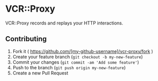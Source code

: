 # VCR::Proxy

VCR::Proxy records and replays your HTTP interactions.

## Contributing

1. Fork it ( https://github.com/[my-github-username]/vcr-proxy/fork )
2. Create your feature branch (`git checkout -b my-new-feature`)
3. Commit your changes (`git commit -am 'Add some feature'`)
4. Push to the branch (`git push origin my-new-feature`)
5. Create a new Pull Request
